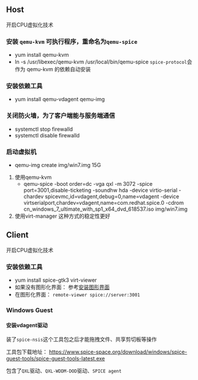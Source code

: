 ## Host
开启CPU虚拟化技术
### 安装 `qemu-kvm` 可执行程序，重命名为`qemu-spice`

- yum install qemu-kvm 
- ln -s /usr/libexec/qemu-kvm /usr/local/bin/qemu-spice
`spice-protocol`会作为 qemu-kvm 的依赖自动安装

### 安装依赖工具

- yum install qemu-vdagent qemu-img

### 关闭防火墙，为了客户端能与服务端通信

- systemctl stop firewalld
- systemctl disable firewalld

### 启动虚拟机

- qemu-img create img/win7.img 15G
1. 使用qemu-kvm
    + qemu-spice -boot order=dc -vga qxl  -m 3072 -spice port=3001,disable-ticketing -soundhw hda -device virtio-serial -chardev spicevmc,id=vdagent,debug=0,name=vdagent -device virtserialport,chardev=vdagent,name=com.redhat.spice.0 -cdrom cn_windows_7_ultimate_with_sp1_x64_dvd_618537.iso img/win7.img
2. 使用virt-manager
    这种方式的稳定性更好

## Client
开启CPU虚拟化技术
### 安装依赖工具

- yum install spice-gtk3 virt-viewer
- 如果没有图形化界面： 参考[安装图形界面](/system/开启图形界面)
- 在图形化界面： `remote-viewer spice://server:3001`

### Windows Guest

#### 安装vdagent驱动
装了`spice-nsis`这个工具包之后才能拖拽文件、共享剪切板等操作

工具包下载地址：
https://www.spice-space.org/download/windows/spice-guest-tools/spice-guest-tools-latest.exe

包含了`QXL`驱动、`QXL-WDDM-DOD`驱动、`SPICE agent`